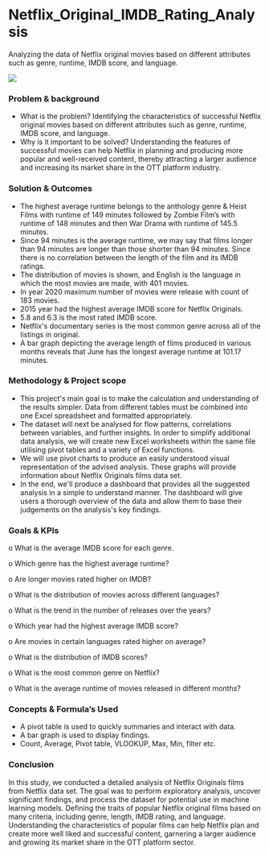# Netflix_Original_IMDB_Rating_Analysis
Analyzing the data of Netflix original movies based on different attributes such as genre, runtime, IMDB score, and language.

<img src = "https://check-imei.net/img/10_54_21_Netflix_logo.jpg">

### **Problem & background**
* What is the problem?
Identifying the characteristics of successful Netflix original movies based on different attributes such as genre, runtime, IMDB score, and language.
* Why is it important to be solved?
Understanding the features of successful movies can help Netflix in planning and producing more popular and well-received content, thereby attracting a larger audience and increasing its market share in the OTT platform industry.

### **Solution & Outcomes**
* The highest average runtime belongs to the anthology genre & Heist Films with runtime of      149 minutes followed by Zombie Film’s with runtime of 148 minutes and then War Drama with runtime of 145.5 minutes.
* Since 94 minutes is the average runtime, we may say that films longer than 94 minutes are longer than those shorter than 94 minutes. Since there is no correlation between the length of the film and its IMDB ratings.
* The distribution of movies is shown, and English is the language in which the most movies are made, with 401 movies.
* In year 2020 maximum number of movies were release with count of 183 movies.
* 2015 year had the highest average IMDB score for Netflix Originals.
* 5.8 and 6.3 is the most rated IMDB score.
* Netflix's documentary series is the most common genre across all of the listings in original.
* A bar graph depicting the average length of films produced in various months reveals that June has the longest average runtime at 101.17 minutes.

### **Methodology & Project scope**
* This project's main goal is to make the calculation and understanding of the results simpler. Data from different tables must be combined into one Excel spreadsheet and formatted appropriately.
* The dataset will next be analysed for flow patterns, correlations between variables, and further insights. In order to simplify additional data analysis, we will create new Excel worksheets within the same file utilising pivot tables and a variety of Excel functions.
* We will use pivot charts to produce an easily understood visual representation of the advised analysis. These graphs will provide information about Netflix Originals films data set.
* In the end, we'll produce a dashboard that provides all the suggested analysis in a simple to understand manner. The dashboard will give users a thorough overview of the data and allow them to base their judgements on the analysis's key findings.

### **Goals & KPIs**
o	What is the average IMDB score for each genre.

o	Which genre has the highest average runtime?

o	Are longer movies rated higher on IMDB?

o	What is the distribution of movies across different languages?

o	What is the trend in the number of releases over the years?

o	Which year had the highest average IMDB score?

o	Are movies in certain languages rated higher on average?

o	What is the distribution of IMDB scores?

o	What is the most common genre on Netflix?

o	What is the average runtime of movies released in different months?

### **Concepts & Formula’s Used**
* A pivot table is used to quickly summaries and interact with data.
* A bar graph is used to display findings.
* Count, Average, Pivot table, VLOOKUP, Max, Min, filter etc.

### **Conclusion**
In this study, we conducted a detailed analysis of Netflix Originals films from Netflix data set. The goal was to perform exploratory analysis, uncover significant findings, and process the dataset for potential use in machine learning models. Defining the traits of popular Netflix original films based on many criteria, including genre, length, IMDB rating, and language. Understanding the characteristics of popular films can help Netflix plan and create more well liked and successful content, garnering a larger audience and growing its market share in the OTT platform sector.

